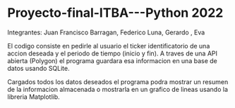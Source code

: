 # Proyecto-final-ITBA---Python 2022

Integrantes: Juan Francisco Barragan, Federico Luna, Gerardo , Eva 

El codigo consiste en pedirle al usuario el ticker identificatorio de una accion deseada y el periodo de tiempo (inicio y fin). A traves de una API abierta (Polygon)
el programa guardara esa informacion en una base de datos usando SQLite. 

Cargados todos los datos deseados el programa podra mostrar un resumen de la informacion almacenada o mostrarla en un grafico de lineas usando la libreria Matplotlib.
